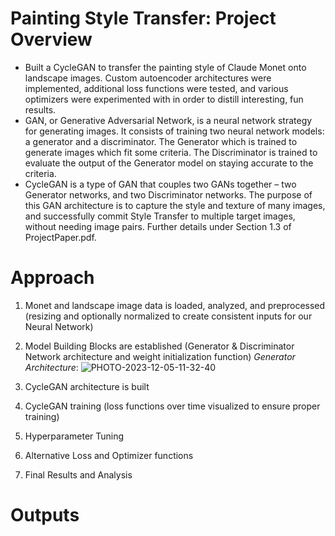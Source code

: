# Painting Style Transfer: Project Overview
- Built a CycleGAN to transfer the painting style of Claude Monet onto landscape images. Custom autoencoder architectures were implemented, additional loss functions were tested, and various optimizers were experimented with in order to distill interesting, fun results.
- GAN, or Generative Adversarial Network, is a neural network strategy for generating images. It consists of training two neural network models: a generator and a discriminator. The Generator which is trained to generate images which fit some criteria. The Discriminator is trained to evaluate the output of the Generator model on staying accurate to the criteria.
- CycleGAN is a type of GAN that couples two GANs together – two Generator networks, and two Discriminator networks. The purpose of this GAN architecture is to capture the style and texture of many images, and successfully commit Style Transfer to multiple target images, without needing image pairs. Further details under Section 1.3 of ProjectPaper.pdf.

# Approach
1. Monet and landscape image data is loaded, analyzed, and preprocessed (resizing and optionally normalized to create consistent inputs for our Neural Network)
2. Model Building Blocks are established (Generator & Discriminator Network architecture and weight initialization function) 
*Generator Architecture*:
![PHOTO-2023-12-05-11-32-40](https://github.com/adhr1t/Painting_Style_Transfer/assets/72672768/7c6a6af8-240d-41f7-bb69-ef6ee6d72b32) 

3. CycleGAN architecture is built
4. CycleGAN training (loss functions over time visualized to ensure proper training)
5. Hyperparameter Tuning
6. Alternative Loss and Optimizer functions
7. Final Results and Analysis

# Outputs


